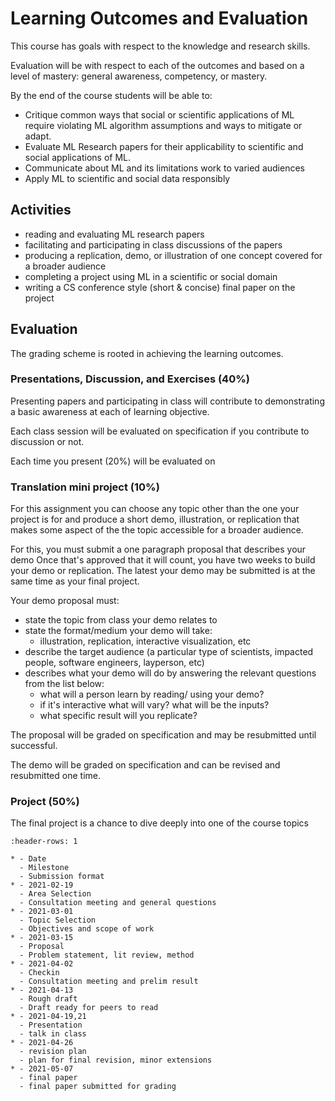 # Learning Outcomes and Evaluation


This course has goals with respect to the knowledge and research skills.  

Evaluation will be with respect to each of the outcomes and based on a level of mastery: general awareness, competency, or mastery.


By the end of the course students will be able to:
- Critique common ways that social or scientific applications of ML require violating ML algorithm assumptions and ways to mitigate or adapt.
- Evaluate ML Research papers for their applicability to scientific and social applications of ML.
- Communicate about ML and its limitations work to varied audiences
- Apply ML to scientific and social data responsibly



## Activities

- reading and evaluating ML research papers
- facilitating and participating in class discussions of the papers
- producing a replication, demo, or illustration of one concept covered for a broader audience
- completing a project using ML in a scientific or social domain
- writing a CS conference style (short & concise) final paper on the project
<!-- - reflect on methodologies used in this type of research -->

<!-- - joint annotated bibliography -->

## Evaluation

The grading scheme is rooted in achieving the learning outcomes.

### Presentations, Discussion, and Exercises (40%)


Presenting papers and participating in class will contribute to demonstrating a basic awareness at each of learning objective.


Each class session will be evaluated on specification if you contribute to discussion or not.

Each time you present (20%) will be evaluated on



### Translation mini project  (10%)

For this assignment you can choose any topic other than the one your project is for and produce a short demo, illustration, or replication that makes some aspect of the the topic accessible for a broader audience.

For this, you must submit a one paragraph proposal that describes your demo  Once that's approved that it will count, you have two weeks to build your demo or replication. The latest your demo may be submitted is at the same time as your final project.

Your demo proposal must:
- state the topic from class your demo relates to
- state the format/medium your demo will take:
  - illustration, replication, interactive visualization, etc
- describe the target audience (a particular type of scientists, impacted people, software engineers, layperson, etc)
- describes what your demo will do by answering the relevant questions from the list below:
  - what will a person learn by reading/ using your demo?
  - if it's interactive what will vary? what will be the inputs?
  - what specific result will you replicate?

The proposal will be graded on specification and may be resubmitted until successful.

The demo will be graded on specification and can be revised and resubmitted one time. 


### Project (50%)

The final project is a chance to dive deeply into one of the course topics


```{list-table}
:header-rows: 1

* - Date
  - Milestone
  - Submission format
* - 2021-02-19
  - Area Selection
  - Consultation meeting and general questions
* - 2021-03-01
  - Topic Selection
  - Objectives and scope of work
* - 2021-03-15
  - Proposal
  - Problem statement, lit review, method
* - 2021-04-02
  - Checkin
  - Consultation meeting and prelim result
* - 2021-04-13
  - Rough draft
  - Draft ready for peers to read
* - 2021-04-19,21
  - Presentation
  - talk in class
* - 2021-04-26
  - revision plan
  - plan for final revision, minor extensions
* - 2021-05-07
  - final paper
  - final paper submitted for grading
```





<!-- Grading of individual items will be on a basis of mastery:
 - 0: not submitted or too incomplete to assess
 - 1: sincere attempt, general awareness of the skill/topic
 - 2: competent, sound understanding, but not too deep of a topic able to complete apply a skill with instruction
 - 3: -->
